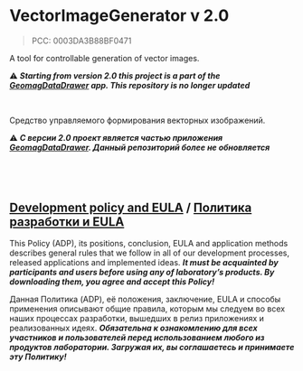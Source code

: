 # VectorImageGenerator v 2.0
> PCC: 0003DA3B88BF0471


A tool for controllable generation of vector images.

:warning: ***Starting from version 2.0 this project is a part of the [GeomagDataDrawer](https://github.com/adslbarxatov/GeomagDataDrawer) app.
This repository is no longer updated***

&nbsp;

Средство управляемого формирования векторных изображений.

:warning: ***С версии 2.0 проект является частью приложения [GeomagDataDrawer](https://github.com/adslbarxatov/GeomagDataDrawer).
Данный репозиторий более не обновляется***

#

&nbsp;



## [Development policy and EULA](https://adslbarxatov.github.io/ADP) / [Политика разработки и EULA](https://adslbarxatov.github.io/ADP/ru)

This Policy (ADP), its positions, conclusion, EULA and application methods
describes general rules that we follow in all of our development processes, released applications and implemented ideas.
***It must be acquainted by participants and users before using any of laboratory’s products.
By downloading them, you agree and accept this Policy!***

Данная Политика (ADP), её положения, заключение, EULA и способы применения
описывают общие правила, которым мы следуем во всех наших процессах разработки, вышедших в релиз приложениях
и реализованных идеях.
***Обязательна к ознакомлению для всех участников и пользователей перед использованием любого из продуктов лаборатории.
Загружая их, вы соглашаетесь и принимаете эту Политику!***
